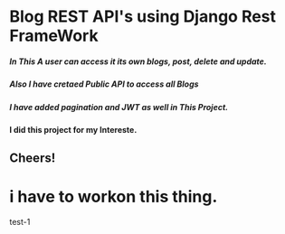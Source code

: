 # Blog REST API's using Django Rest FrameWork

##### In This A user can access it  its own blogs, post, delete and update.
##### Also I have cretaed Public API to access all Blogs

##### I have added pagination and JWT as well in This Project.
#### I did this project for my Intereste.

## Cheers!

# i have to workon this thing. 
test-1
